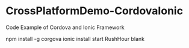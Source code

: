 # CrossPlatformDemo-CordovaIonic
Code Example of Cordova and Ionic Framework


npm install -g corgova ionic
install start RushHour blank